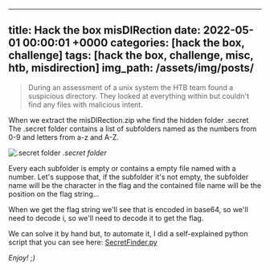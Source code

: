 ---
title: Hack the box misDIRection
date: 2022-05-01 00:00:01 +0000
categories: [hack the box, challenge]
tags: [hack the box, challenge, misc, htb, misdirection]
img_path: /assets/img/posts/
--

>During an assessment of a unix system the HTB team found a suspicious directory. They looked at everything within but couldn't find any files with malicious intent.

When we extract the misDIRection.zip whe find the hidden folder .secret
The .secret folder contains a list of subfolders named as the numbers from 0-9 and letters from a-z and A-Z.

![.secret folder](misdirection.png)
_.secret folder_ 

Every each subfolder is empty or contains a empty file named with a number.
Let's suppose that, if the subfolder it's not empty, the subfolder name will be the character in the flag and the contained file name will be the position on the flag string...

When we get the flag string we'll see that is encoded in base64, so we'll need to decode i, so we'll need to decode it to get the flag.

We can solve it by hand but, to automate it, I did a self-explained python script that you can see here: [SecretFinder.py]()

_Enjoy! ;)_
